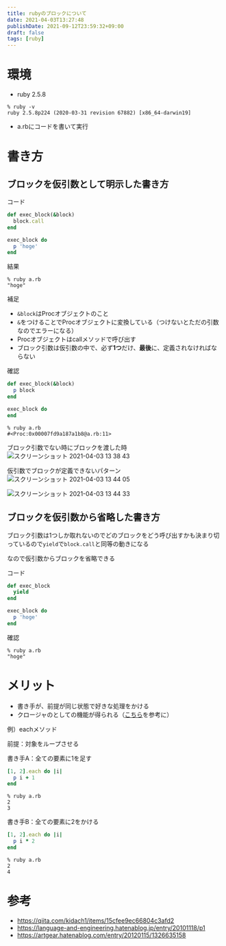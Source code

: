 ```yaml
---
title: rubyのブロックについて
date: 2021-04-03T13:27:48
publishDate: 2021-09-12T23:59:32+09:00
draft: false
tags: [ruby]
---
```


# 環境
- ruby 2.5.8
```shell
% ruby -v
ruby 2.5.8p224 (2020-03-31 revision 67882) [x86_64-darwin19]
```
- a.rbにコードを書いて実行

# 書き方
## ブロックを仮引数として明示した書き方
コード
```ruby
def exec_block(&block)
  block.call
end

exec_block do
  p 'hoge'
end
```
結果
```shell
% ruby a.rb
"hoge"
```

補足
- `&block`はProcオブジェクトのこと
- `&`をつけることでProcオブジェクトに変換している（つけないとただの引数なのでエラーになる）
- Procオブジェクトはcallメソッドで呼び出す
- ブロック引数は仮引数の中で、必ず**1つ**だけ、**最後**に、定義されなければならない

確認
```ruby
def exec_block(&block)
  p block
end

exec_block do
end
```
```shell
% ruby a.rb
#<Proc:0x00007fd9a187a1b8@a.rb:11>
```

ブロック引数でない時にブロックを渡した時
![スクリーンショット 2021-04-03 13 38 43](https://user-images.githubusercontent.com/14949022/113468622-2d346580-9482-11eb-9cde-756a325adafe.png)

仮引数でブロックが定義できないパターン
![スクリーンショット 2021-04-03 13 44 05](https://user-images.githubusercontent.com/14949022/113468706-ce232080-9482-11eb-9126-add43dc6434d.png)

![スクリーンショット 2021-04-03 13 44 33](https://user-images.githubusercontent.com/14949022/113468708-d1b6a780-9482-11eb-9823-3daa94392ffc.png)


## ブロックを仮引数から省略した書き方
ブロック引数は1つしか取れないのでどのブロックをどう呼び出すかも決まり切っているので`yield`で`block.call`と同等の動きになる

なので仮引数からブロックを省略できる

コード
```ruby
def exec_block
  yield
end

exec_block do
  p 'hoge'
end
```
確認
```shell
% ruby a.rb
"hoge"
```

# メリット
- 書き手が、前提が同じ状態で好きな処理をかける
- クロージャのとしての機能が得られる（[こちら](https://qiita.com/kidach1/items/15cfee9ec66804c3afd2#%E7%8A%B6%E6%85%8B%E3%82%92%E6%8C%81%E3%81%A3%E3%81%9F%E9%96%A2%E6%95%B0%E3%82%AF%E3%83%AD%E3%83%BC%E3%82%B8%E3%83%A3%E3%81%A8%E3%81%97%E3%81%A6%E3%81%AE%E6%A9%9F%E8%83%BD%E3%81%8C%E5%BE%97%E3%82%89%E3%82%8C%E3%82%8B)を参考に）

例）eachメソッド

前提：対象をループさせる

書き手A：全ての要素に1を足す
```ruby
[1, 2].each do |i|
  p i + 1
end
```
```shell
% ruby a.rb
2
3
```
書き手B：全ての要素に2をかける
```ruby
[1, 2].each do |i|
  p i * 2
end
```
```shell
% ruby a.rb
2
4
```



# 参考
- https://qiita.com/kidach1/items/15cfee9ec66804c3afd2
- https://language-and-engineering.hatenablog.jp/entry/20101118/p1
- https://artgear.hatenablog.com/entry/20120115/1326635158
